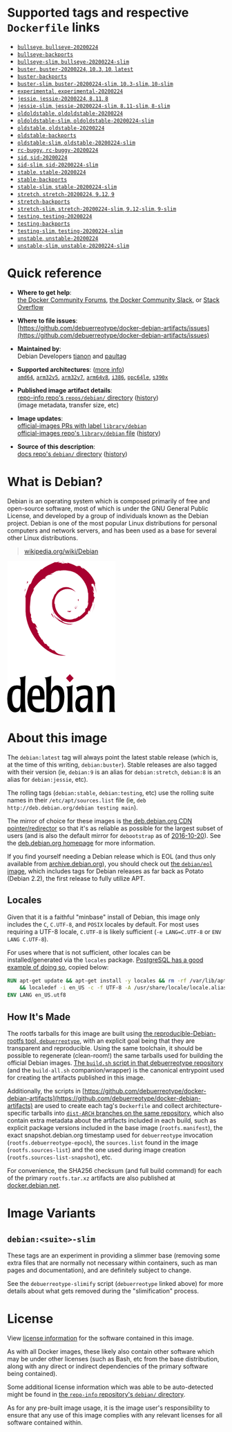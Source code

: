 <!--

********************************************************************************

WARNING:

    DO NOT EDIT "debian/README.md"

    IT IS AUTO-GENERATED

    (from the other files in "debian/" combined with a set of templates)

********************************************************************************

-->

# Supported tags and respective `Dockerfile` links

-	[`bullseye`, `bullseye-20200224`](https://github.com/debuerreotype/docker-debian-artifacts/blob/d6eeda93542f8e2a7d5f6e500b58fc4f12d055ce/bullseye/Dockerfile)
-	[`bullseye-backports`](https://github.com/debuerreotype/docker-debian-artifacts/blob/d6eeda93542f8e2a7d5f6e500b58fc4f12d055ce/bullseye/backports/Dockerfile)
-	[`bullseye-slim`, `bullseye-20200224-slim`](https://github.com/debuerreotype/docker-debian-artifacts/blob/d6eeda93542f8e2a7d5f6e500b58fc4f12d055ce/bullseye/slim/Dockerfile)
-	[`buster`, `buster-20200224`, `10.3`, `10`, `latest`](https://github.com/debuerreotype/docker-debian-artifacts/blob/d6eeda93542f8e2a7d5f6e500b58fc4f12d055ce/buster/Dockerfile)
-	[`buster-backports`](https://github.com/debuerreotype/docker-debian-artifacts/blob/d6eeda93542f8e2a7d5f6e500b58fc4f12d055ce/buster/backports/Dockerfile)
-	[`buster-slim`, `buster-20200224-slim`, `10.3-slim`, `10-slim`](https://github.com/debuerreotype/docker-debian-artifacts/blob/d6eeda93542f8e2a7d5f6e500b58fc4f12d055ce/buster/slim/Dockerfile)
-	[`experimental`, `experimental-20200224`](https://github.com/debuerreotype/docker-debian-artifacts/blob/d6eeda93542f8e2a7d5f6e500b58fc4f12d055ce/experimental/Dockerfile)
-	[`jessie`, `jessie-20200224`, `8.11`, `8`](https://github.com/debuerreotype/docker-debian-artifacts/blob/d6eeda93542f8e2a7d5f6e500b58fc4f12d055ce/jessie/Dockerfile)
-	[`jessie-slim`, `jessie-20200224-slim`, `8.11-slim`, `8-slim`](https://github.com/debuerreotype/docker-debian-artifacts/blob/d6eeda93542f8e2a7d5f6e500b58fc4f12d055ce/jessie/slim/Dockerfile)
-	[`oldoldstable`, `oldoldstable-20200224`](https://github.com/debuerreotype/docker-debian-artifacts/blob/d6eeda93542f8e2a7d5f6e500b58fc4f12d055ce/oldoldstable/Dockerfile)
-	[`oldoldstable-slim`, `oldoldstable-20200224-slim`](https://github.com/debuerreotype/docker-debian-artifacts/blob/d6eeda93542f8e2a7d5f6e500b58fc4f12d055ce/oldoldstable/slim/Dockerfile)
-	[`oldstable`, `oldstable-20200224`](https://github.com/debuerreotype/docker-debian-artifacts/blob/d6eeda93542f8e2a7d5f6e500b58fc4f12d055ce/oldstable/Dockerfile)
-	[`oldstable-backports`](https://github.com/debuerreotype/docker-debian-artifacts/blob/d6eeda93542f8e2a7d5f6e500b58fc4f12d055ce/oldstable/backports/Dockerfile)
-	[`oldstable-slim`, `oldstable-20200224-slim`](https://github.com/debuerreotype/docker-debian-artifacts/blob/d6eeda93542f8e2a7d5f6e500b58fc4f12d055ce/oldstable/slim/Dockerfile)
-	[`rc-buggy`, `rc-buggy-20200224`](https://github.com/debuerreotype/docker-debian-artifacts/blob/d6eeda93542f8e2a7d5f6e500b58fc4f12d055ce/rc-buggy/Dockerfile)
-	[`sid`, `sid-20200224`](https://github.com/debuerreotype/docker-debian-artifacts/blob/d6eeda93542f8e2a7d5f6e500b58fc4f12d055ce/sid/Dockerfile)
-	[`sid-slim`, `sid-20200224-slim`](https://github.com/debuerreotype/docker-debian-artifacts/blob/d6eeda93542f8e2a7d5f6e500b58fc4f12d055ce/sid/slim/Dockerfile)
-	[`stable`, `stable-20200224`](https://github.com/debuerreotype/docker-debian-artifacts/blob/d6eeda93542f8e2a7d5f6e500b58fc4f12d055ce/stable/Dockerfile)
-	[`stable-backports`](https://github.com/debuerreotype/docker-debian-artifacts/blob/d6eeda93542f8e2a7d5f6e500b58fc4f12d055ce/stable/backports/Dockerfile)
-	[`stable-slim`, `stable-20200224-slim`](https://github.com/debuerreotype/docker-debian-artifacts/blob/d6eeda93542f8e2a7d5f6e500b58fc4f12d055ce/stable/slim/Dockerfile)
-	[`stretch`, `stretch-20200224`, `9.12`, `9`](https://github.com/debuerreotype/docker-debian-artifacts/blob/d6eeda93542f8e2a7d5f6e500b58fc4f12d055ce/stretch/Dockerfile)
-	[`stretch-backports`](https://github.com/debuerreotype/docker-debian-artifacts/blob/d6eeda93542f8e2a7d5f6e500b58fc4f12d055ce/stretch/backports/Dockerfile)
-	[`stretch-slim`, `stretch-20200224-slim`, `9.12-slim`, `9-slim`](https://github.com/debuerreotype/docker-debian-artifacts/blob/d6eeda93542f8e2a7d5f6e500b58fc4f12d055ce/stretch/slim/Dockerfile)
-	[`testing`, `testing-20200224`](https://github.com/debuerreotype/docker-debian-artifacts/blob/d6eeda93542f8e2a7d5f6e500b58fc4f12d055ce/testing/Dockerfile)
-	[`testing-backports`](https://github.com/debuerreotype/docker-debian-artifacts/blob/d6eeda93542f8e2a7d5f6e500b58fc4f12d055ce/testing/backports/Dockerfile)
-	[`testing-slim`, `testing-20200224-slim`](https://github.com/debuerreotype/docker-debian-artifacts/blob/d6eeda93542f8e2a7d5f6e500b58fc4f12d055ce/testing/slim/Dockerfile)
-	[`unstable`, `unstable-20200224`](https://github.com/debuerreotype/docker-debian-artifacts/blob/d6eeda93542f8e2a7d5f6e500b58fc4f12d055ce/unstable/Dockerfile)
-	[`unstable-slim`, `unstable-20200224-slim`](https://github.com/debuerreotype/docker-debian-artifacts/blob/d6eeda93542f8e2a7d5f6e500b58fc4f12d055ce/unstable/slim/Dockerfile)

# Quick reference

-	**Where to get help**:  
	[the Docker Community Forums](https://forums.docker.com/), [the Docker Community Slack](http://dockr.ly/slack), or [Stack Overflow](https://stackoverflow.com/search?tab=newest&q=docker)

-	**Where to file issues**:  
	[https://github.com/debuerreotype/docker-debian-artifacts/issues](https://github.com/debuerreotype/docker-debian-artifacts/issues)

-	**Maintained by**:  
	Debian Developers [tianon](https://qa.debian.org/developer.php?login=tianon) and [paultag](https://qa.debian.org/developer.php?login=paultag)

-	**Supported architectures**: ([more info](https://github.com/docker-library/official-images#architectures-other-than-amd64))  
	[`amd64`](https://hub.docker.com/r/amd64/debian/), [`arm32v5`](https://hub.docker.com/r/arm32v5/debian/), [`arm32v7`](https://hub.docker.com/r/arm32v7/debian/), [`arm64v8`](https://hub.docker.com/r/arm64v8/debian/), [`i386`](https://hub.docker.com/r/i386/debian/), [`ppc64le`](https://hub.docker.com/r/ppc64le/debian/), [`s390x`](https://hub.docker.com/r/s390x/debian/)

-	**Published image artifact details**:  
	[repo-info repo's `repos/debian/` directory](https://github.com/docker-library/repo-info/blob/master/repos/debian) ([history](https://github.com/docker-library/repo-info/commits/master/repos/debian))  
	(image metadata, transfer size, etc)

-	**Image updates**:  
	[official-images PRs with label `library/debian`](https://github.com/docker-library/official-images/pulls?q=label%3Alibrary%2Fdebian)  
	[official-images repo's `library/debian` file](https://github.com/docker-library/official-images/blob/master/library/debian) ([history](https://github.com/docker-library/official-images/commits/master/library/debian))

-	**Source of this description**:  
	[docs repo's `debian/` directory](https://github.com/docker-library/docs/tree/master/debian) ([history](https://github.com/docker-library/docs/commits/master/debian))

# What is Debian?

Debian is an operating system which is composed primarily of free and open-source software, most of which is under the GNU General Public License, and developed by a group of individuals known as the Debian project. Debian is one of the most popular Linux distributions for personal computers and network servers, and has been used as a base for several other Linux distributions.

> [wikipedia.org/wiki/Debian](https://en.wikipedia.org/wiki/Debian)

![logo](https://raw.githubusercontent.com/docker-library/docs/b449be7df57e9ed9086bb5821bfb5d6cdc5d67a4/debian/logo.png)

# About this image

The `debian:latest` tag will always point the latest stable release (which is, at the time of this writing, `debian:buster`). Stable releases are also tagged with their version (ie, `debian:9` is an alias for `debian:stretch`, `debian:8` is an alias for `debian:jessie`, etc).

The rolling tags (`debian:stable`, `debian:testing`, etc) use the rolling suite names in their `/etc/apt/sources.list` file (ie, `deb http://deb.debian.org/debian testing main`).

The mirror of choice for these images is [the deb.debian.org CDN pointer/redirector](https://deb.debian.org) so that it's as reliable as possible for the largest subset of users (and is also the default mirror for `debootstrap` as of [2016-10-20](https://anonscm.debian.org/cgit/d-i/debootstrap.git/commit/?id=9e8bc60ad1ccf3a25ce7890526b70059f3e770de)). See the [deb.debian.org homepage](https://deb.debian.org) for more information.

If you find yourself needing a Debian release which is EOL (and thus only available from [archive.debian.org](http://archive.debian.org)), you should check out [the `debian/eol` image](https://hub.docker.com/r/debian/eol/), which includes tags for Debian releases as far back as Potato (Debian 2.2), the first release to fully utilize APT.

## Locales

Given that it is a faithful "minbase" install of Debian, this image only includes the `C`, `C.UTF-8`, and `POSIX` locales by default. For most uses requiring a UTF-8 locale, `C.UTF-8` is likely sufficient (`-e LANG=C.UTF-8` or `ENV LANG C.UTF-8`).

For uses where that is not sufficient, other locales can be installed/generated via the `locales` package. [PostgreSQL has a good example of doing so](https://github.com/docker-library/postgres/blob/69bc540ecfffecce72d49fa7e4a46680350037f9/9.6/Dockerfile#L21-L24), copied below:

```dockerfile
RUN apt-get update && apt-get install -y locales && rm -rf /var/lib/apt/lists/* \
	&& localedef -i en_US -c -f UTF-8 -A /usr/share/locale/locale.alias en_US.UTF-8
ENV LANG en_US.utf8
```

## How It's Made

The rootfs tarballs for this image are built using [the reproducible-Debian-rootfs tool, `debuerreotype`](https://github.com/debuerreotype/debuerreotype), with an explicit goal being that they are transparent and reproducible. Using the same toolchain, it should be possible to regenerate (clean-room!) the same tarballs used for building the official Debian images. [The `build.sh` script in that debuerreotype repository](https://github.com/debuerreotype/debuerreotype/blob/master/build.sh) (and the `build-all.sh` companion/wrapper) is the canonical entrypoint used for creating the artifacts published in this image.

Additionally, the scripts in [https://github.com/debuerreotype/docker-debian-artifacts](https://github.com/debuerreotype/docker-debian-artifacts) are used to create each tag's `Dockerfile` and collect architecture-specific tarballs into [`dist-ARCH` branches on the same repository](https://github.com/debuerreotype/docker-debian-artifacts/branches), which also contain extra metadata about the artifacts included in each build, such as explicit package versions included in the base image (`rootfs.manifest`), the exact snapshot.debian.org timestamp used for `debuerreotype` invocation (`rootfs.debuerreotype-epoch`), the `sources.list` found in the image (`rootfs.sources-list`) and the one used during image creation (`rootfs.sources-list-snapshot`), etc.

For convenience, the SHA256 checksum (and full build command) for each of the primary `rootfs.tar.xz` artifacts are also published at [docker.debian.net](https://docker.debian.net/).

# Image Variants

## `debian:<suite>-slim`

These tags are an experiment in providing a slimmer base (removing some extra files that are normally not necessary within containers, such as man pages and documentation), and are definitely subject to change.

See the `debuerreotype-slimify` script (`debuerreotype` linked above) for more details about what gets removed during the "slimification" process.

# License

View [license information](https://www.debian.org/social_contract#guidelines) for the software contained in this image.

As with all Docker images, these likely also contain other software which may be under other licenses (such as Bash, etc from the base distribution, along with any direct or indirect dependencies of the primary software being contained).

Some additional license information which was able to be auto-detected might be found in [the `repo-info` repository's `debian/` directory](https://github.com/docker-library/repo-info/tree/master/repos/debian).

As for any pre-built image usage, it is the image user's responsibility to ensure that any use of this image complies with any relevant licenses for all software contained within.
